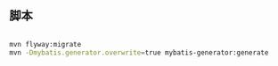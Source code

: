 ## 脚本
```sql

```
```bash
mvn flyway:migrate
mvn -Dmybatis.generator.overwrite=true mybatis-generator:generate
```
